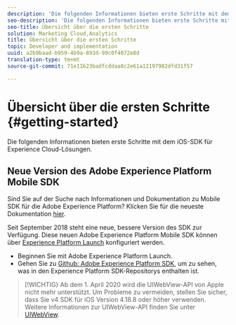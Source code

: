 ```yaml
---
description: 'Die folgenden Informationen bieten erste Schritte mit dem iOS-SDK für Experience Cloud-Lösungen '
seo-description: 'Die folgenden Informationen bieten erste Schritte mit dem iOS-SDK für Experience Cloud-Lösungen '
seo-title: Übersicht über die ersten Schritte
solution: Marketing Cloud,Analytics
title: Übersicht über die ersten Schritte
topic: Developer and implementation
uuid: a2b9baad-b959-4b9a-893d-99c0f4072e8d
translation-type: tm+mt
source-git-commit: 71e11b23badfcddaa8c2e61a12197982dfd31f57

---
```



# Übersicht über die ersten Schritte {#getting-started}

Die folgenden Informationen bieten erste Schritte mit dem iOS-SDK für Experience Cloud-Lösungen.

## Neue Version des Adobe Experience Platform Mobile SDK

Sind Sie auf der Suche nach Informationen und Dokumentation zu Mobile SDK für die Adobe Experience Platform? Klicken Sie für die neueste Dokumentation [hier](https://aep-sdks.gitbook.io/docs/).

Seit September 2018 steht eine neue, bessere Version des SDK zur Verfügung. Diese neuen Adobe Experience Platform Mobile SDK können über [Experience Platform Launch](https://www.adobe.com/experience-platform/launch.html) konfiguriert werden.

* Beginnen Sie mit Adobe Experience Platform Launch.
* Gehen Sie zu [Github: Adobe Experience Platform SDK](https://github.com/Adobe-Marketing-Cloud/acp-sdks), um zu sehen, was in den Experience Platform SDK-Repositorys enthalten ist.

>[!WICHTIG}
>Ab dem 1. April 2020 wird die UIWebView-API von Apple nicht mehr unterstützt. Um Probleme zu vermeiden, stellen Sie sicher, dass Sie v4 SDK für iOS Version 4.18.8 oder höher verwenden. Weitere Informationen zur UIWebView-API finden Sie unter [UIWebView](https://developer.apple.com/documentation/uikit/uiwebview).
